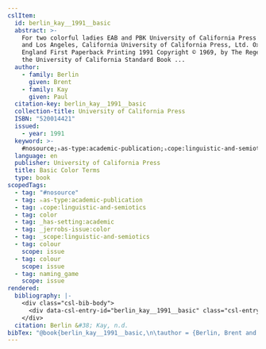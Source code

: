 ```yaml
---
cslItem:
  id: berlin_kay__1991__basic
  abstract: >-
    For two colorful ladies EAB and PBK University of California Press Berkeley
    and Los Angeles, California University of California Press, Ltd. Oxford,
    England First Paperback Printing 1991 Copyright © 1969, by The Regents of
    the University of California Standard Book ...
  author:
    - family: Berlin
      given: Brent
    - family: Kay
      given: Paul
  citation-key: berlin_kay__1991__basic
  collection-title: University of California Press
  ISBN: "520014421"
  issued:
    - year: 1991
  keyword: >-
    #nosource;ₕas-type:academic-publication;ₛcope:linguistic-and-semiotics;color;_has-setting:academic;_jerrobs-issue:color;_scope:linguistic-and-semiotics;collection::colour::colour::naming_game
  language: en
  publisher: University of California Press
  title: Basic Color Terms
  type: book
scopedTags:
  - tag: "#nosource"
  - tag: ₕas-type:academic-publication
  - tag: ₛcope:linguistic-and-semiotics
  - tag: color
  - tag: _has-setting:academic
  - tag: _jerrobs-issue:color
  - tag: _scope:linguistic-and-semiotics
  - tag: colour
    scope: issue
  - tag: colour
    scope: issue
  - tag: naming_game
    scope: issue
rendered:
  bibliography: |-
    <div class="csl-bib-body">
      <div data-csl-entry-id="berlin_kay__1991__basic" class="csl-entry">Berlin, B., &#38; Kay, P. n.d.. <i>Basic Color Terms</i>. University of California Press.</div>
    </div>
  citation: Berlin &#38; Kay, n.d.
bibTex: "@book{berlin_kay__1991__basic,\n\tauthor = {Berlin, Brent and Kay, Paul},\n\tseries = {University of {California} {Press}},\n\tpublisher = {University of California Press},\n\ttitle = {Basic {Color} {Terms}},\n}\n\n"
---
```

